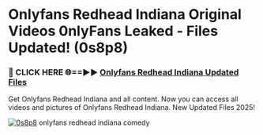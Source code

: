 # Onlyfans Redhead Indiana Original Videos 0nlyFans Leaked - Files Updated! (0s8p8)

<h3>🔴 CLICK HERE 🌐==►► <a href="https://tinyurl.com/2jnfzry5" rel="nofollow">Onlyfans Redhead Indiana Updated Files</a></h3>

Get Onlyfans Redhead Indiana and all content. Now you can access all videos and pictures of Onlyfans Redhead Indiana. New Updated Files 2025!

[![0s8p8](https://i.imgur.com/GyGTBgg.gif)](https://tinyurl.com/2jnfzry5)
onlyfans redhead indiana comedy
